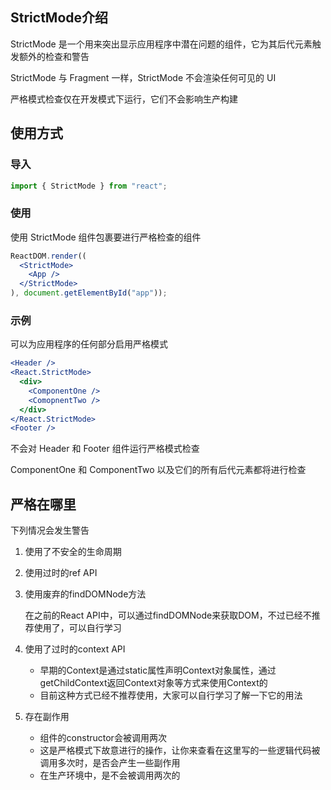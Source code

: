 ## StrictMode介绍

StrictMode 是一个用来突出显示应用程序中潜在问题的组件，它为其后代元素触发额外的检查和警告

StrictMode 与 Fragment 一样，StrictMode 不会渲染任何可见的 UI

严格模式检查仅在开发模式下运行，它们不会影响生产构建



## 使用方式

### 导入

```jsx
import { StrictMode } from "react";
```

### 使用

使用 StrictMode 组件包裹要进行严格检查的组件

```jsx
ReactDOM.render((
  <StrictMode>
    <App />
  </StrictMode>
), document.getElementById("app"));
```

### 示例

可以为应用程序的任何部分启用严格模式

```jsx
<Header />
<React.StrictMode>
  <div>
  	<ComponentOne />
    <ComopnentTwo />
  </div>
</React.StrictMode>
<Footer />
```

不会对 Header 和 Footer 组件运行严格模式检查

ComponentOne 和 ComponentTwo 以及它们的所有后代元素都将进行检查



## 严格在哪里

下列情况会发生警告

1. 使用了不安全的生命周期

2. 使用过时的ref API

3. 使用废弃的findDOMNode方法

   在之前的React API中，可以通过findDOMNode来获取DOM，不过已经不推荐使用了，可以自行学习

4. 使用了过时的context API

   * 早期的Context是通过static属性声明Context对象属性，通过getChildContext返回Context对象等方式来使用Context的
   * 目前这种方式已经不推荐使用，大家可以自行学习了解一下它的用法

5. 存在副作用

   * 组件的constructor会被调用两次
   * 这是严格模式下故意进行的操作，让你来查看在这里写的一些逻辑代码被调用多次时，是否会产生一些副作用
   * 在生产环境中，是不会被调用两次的
